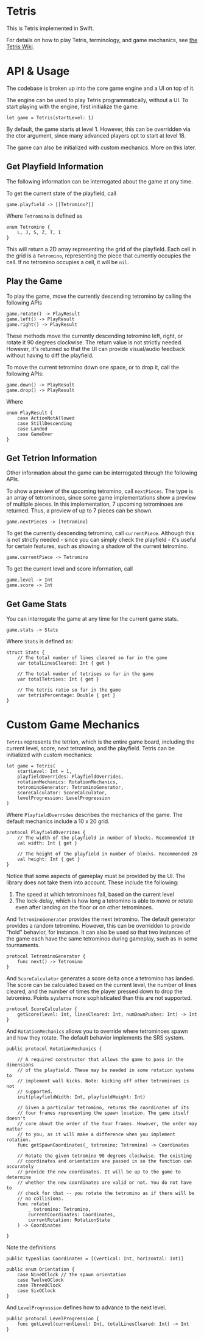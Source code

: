 # Tetris
This is Tetris implemented in Swift.

For details on how to play Tetris, terminology, and game mechanics, see 
[the Tetris Wiki](https://tetris.fandom.com/wiki/Tetris_Wiki).

# API & Usage
The codebase is broken up into the core game engine and a UI on top of it. 

The engine can be used to play Tetris programmatically, without a UI. To start
playing with the engine, first initialize the game:

    let game = Tetris(startLevel: 1)

By default, the game starts at level 1. However, this can be overridden via
the ctor argument, since many advanced players opt to start at level 18.

The game can also be initialized with custom mechanics. More on this later.

## Get Playfield Information
The following information can be interrogated about the game at any time.

To get the current state of the playfield, call

    game.playfield -> [[Tetromino?]]

Where `Tetromino` is defined as

    enum Tetromino {
        L, J, S, Z, T, I
    }

This will return a 2D array representing the grid of the playfield. Each cell in
the grid is a `Tetromino`, representing the piece that currently occupies the cell.
If no tetromino occupies a cell, it will be `nil`.

## Play the Game
To play the game, move the currently descending tetromino by calling the 
following APIs

    game.rotate() -> PlayResult
    game.left() -> PlayResult
    game.right() -> PlayResult
    
These methods move the currently descending tetromino left, right, or rotate 
it 90 degrees clockwise. The return value is not strictly needed. However, 
it's returned so that the UI can provide visual/audio feedback without 
having to diff the playfield.

To move the current tetromino down one space, or to drop it, call the following
APIs:

    game.down() -> PlayResult
    game.drop() -> PlayResult

Where

    enum PlayResult {
        case ActionNotAllowed
        case StillDescending
        case Landed
        case GameOver
    }

## Get Tetrion Information
Other information about the game can be interrogated through the following APIs.

To show a preview of the upcoming tetromino, call `nextPieces`. The type is 
an array of tetrominoes, since some game implementations show a preview of 
multiple pieces. In this implementation, 7 upcoming tetrominoes are returned.
Thus, a preview of up to 7 pieces can be shown.

    game.nextPieces -> [Tetromino]

To get the currently descending tetromino, call `currentPiece`. Although this 
is not strictly needed - since you can simply check the playfield - it's useful
for certain features, such as showing a shadow of the current tetromino.

    game.currentPiece -> Tetromino

To get the current level and score information, call

    game.level -> Int
    game.score -> Int

## Get Game Stats
You can interrogate the game at any time for the current game stats.

    game.stats -> Stats

Where `Stats` is defined as:

    struct Stats {
        // The total number of lines cleared so far in the game
        var totalLinesCleared: Int { get }

        // The total number of tetrises so far in the game
        var totalTetrises: Int { get }

        // The tetris ratio so far in the game
        var tetrisPercentage: Double { get }
    }

# Custom Game Mechanics
`Tetris` represents the tetrion, which is the entire game board, including the
current level, score, next tetromino, and the playfield. Tetris can be initialized
with custom mechanics:

    let game = Tetris(
        startLevel: Int = 1,
        playfieldOverrides: PlayfieldOverrides,
        rotationMechanics: RotationMechanics,
        tetrominoGenerator: TetrominoGenerator,
        scoreCalculator: ScoreCalculator,
        levelProgression: LevelProgression
    )

Where `PlayfieldOverrides` describes the mechanics of the game. The default mechanics
include a 10 x 20 grid.

    protocol PlayfieldOverrides {
        // The width of the playfield in number of blocks. Recommended 10
        val width: Int { get }

        // The height of the playfield in number of blocks. Recommended 20
        val height: Int { get }
    }

Notice that some aspects of gameplay must be provided by the UI. The library does
not take them into account. These include the following:

1. The speed at which tetrominoes fall, based on the current level
1. The lock-delay, which is how long a tetromino is able to move or rotate even
after landing on the floor or on other tetrominoes.

And `TetrominoGenerator` provides the next tetromino. The default generator provides
a random tetromino. However, this can be overridden to provide "hold" behavior, for
instance. It can also be used so that two instances of the game each have the
same tetrominos during gameplay, such as in some tournaments.

    protocol TetrominoGenerator {
        func next() -> Tetromino
    }

And `ScoreCalculator` generates a score delta once a tetromino has landed. The score
can be calculated based on the current level, the number of lines cleared, and the
number of times the player pressed down to drop the tetromino. Points systems more
sophisticated than this are not supported.

    protocol ScoreCalculator {
        getScore(level: Int, linesCleared: Int, numDownPushes: Int) -> Int
    }

And `RotationMechanics` allows you to override where tetrominoes spawn and how
they rotate. The default behavior implements the SRS system.

    public protocol RotationMechanics {

        // A required constructor that allows the game to pass in the dimensions
        // of the playfield. These may be needed in some rotation systems to 
        // implement wall kicks. Note: kicking off other tetrominoes is not
        // supported.
        init(playfieldWidth: Int, playfieldHeight: Int)

        // Given a particular tetromino, returns the coordinates of its
        // four frames representing the spawn location. The game itself doesn't
        // care about the order of the four frames. However, the order may matter
        // to you, as it will make a difference when you implement rotation.
        func getSpawnCoordinates(_ tetromino: Tetromino) -> Coordinates

        // Rotate the given tetromino 90 degrees clockwise. The existing 
        // coordinates and orientation are passed in so the function can accurately
        // provide the new coordinates. It will be up to the game to determine
        // whether the new coordinates are valid or not. You do not have to 
        // check for that -- you rotate the tetromino as if there will be
        // no collisions.
        func rotate(
            _ tetromino: Tetromino, 
            currentCoordinates: Coordinates,
            currentRotation: RotationState
        ) -> Coordinates

    }

Note the definitions

    public typealias Coordinates = [(vertical: Int, horizontal: Int)]

    public enum Orientation {
        case NineOClock // the spawn orientation
        case TwelveOClock
        case ThreeOClock
        case SixOClock
    }

And `LevelProgression` defines how to advance to the next level.

    public protocol LevelProgression {
        func getLevel(currentLevel: Int, totalLinesCleared: Int) -> Int
    }
